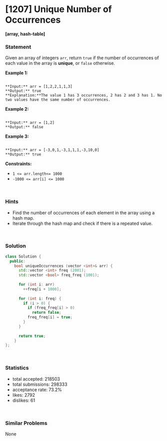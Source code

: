 # [1207] Unique Number of Occurrences

**[array, hash-table]**

### Statement

Given an array of integers `arr`, return `true` if the number of occurrences of each value in the array is **unique**, or `false` otherwise.


**Example 1:**

```

**Input:** arr = [1,2,2,1,1,3]
**Output:** true
**Explanation:**The value 1 has 3 occurrences, 2 has 2 and 3 has 1. No two values have the same number of occurrences.
```

**Example 2:**

```

**Input:** arr = [1,2]
**Output:** false

```

**Example 3:**

```

**Input:** arr = [-3,0,1,-3,1,1,1,-3,10,0]
**Output:** true

```

**Constraints:**
* `1 <= arr.length<= 1000`
* `-1000 <= arr[i] <= 1000`


<br>

### Hints

- Find the number of occurrences of each element in the array using a hash map.
- Iterate through the hash map and check if there is a repeated value.

<br>

### Solution

```cpp
class Solution {
  public:
    bool uniqueOccurrences (vector <int>& arr) {
      std::vector <int> freq (2001);
      std::vector <bool> freq_freq (1001);
      
      for (int i: arr)
        ++freq[i + 1000];
      
      for (int i: freq) {
        if (i > 0) {
          if (freq_freq[i] > 0)
            return false;
          freq_freq[i] = true;
        }
      }
      
      return true;
    }
};
```

<br>

### Statistics

- total accepted: 218503
- total submissions: 298333
- acceptance rate: 73.2%
- likes: 2792
- dislikes: 61

<br>

### Similar Problems

None

